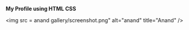 <b> My Profile using HTML CSS </b>

<img src = anand gallery/screenshot.png" alt="anand" title="Anand" />
